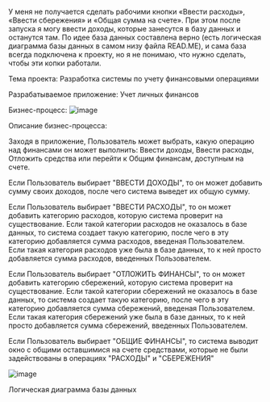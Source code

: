 У меня не получается сделать рабочими кнопки «Ввести расходы», «Ввести сбережения» и «Общая сумма на счете». При этом после запуска я могу ввести доходы, которые занесутся в базу данных и останутся там. 
По идее база данных составлена верно (есть логическая диаграмма базы данных в самом низу файла READ.ME), и сама база всегда подключена к проекту, но я не понимаю, что нужно сделать, чтобы эти копки работали.


Тема проекта: Разработка системы по учету финансовыми операциями

Разрабатываемое приложение: Учет личных финансов

Бизнес-процесс:
![image](https://github.com/mrysoo/business-process-of-accounting-for-finances/assets/165904379/5648d224-2fda-4dde-a224-e022fab24059)


Описание бизнес-процесса: 

Заходя в приложение, Пользователь может выбрать, какую операцию над финансами он может выполнить: Ввести доходы, Ввести расходы, Отложить средства или перейти к Общим финансам, доступным на счете. 

Если Пользователь выбирает "ВВЕСТИ ДОХОДЫ", то он может добавить сумму своих доходов, после чего система выведет их общую сумму. 

Если Пользователь выбирает "ВВЕСТИ РАСХОДЫ", то он может добавить категорию расходов, которую система проверит на существование. Если такой категории расходов не оказалось в базе данных, то система создает такую категорию, после чего в эту категорию добавляется сумма расходов, введеная Пользователем. Если такая категория расходов уже была в базе данных, то к ней просто добавляется сумма расходов, введенных Пользователем. 

Если Пользователь выбирает "ОТЛОЖИТЬ ФИНАНСЫ", то он может добавить категорию сбережений, которую система проверит на существование. Если такой категории сбережений не оказалось в базе данных, то система создает такую категорию, после чего в эту категорию добавляется сумма сбережений, введеная Пользователем. Если такая категория сбережений уже была в базе данных, то к ней просто добавляется сумма сбережений, введенных Пользователем. 

Если Пользователь выбирает "ОБЩИЕ ФИНАНСЫ", то система выводит окно с общими оставшимися на счете средствами, которые не были задействованы в операциях "РАСХОДЫ" и "СБЕРЕЖЕНИЯ"


![image](https://github.com/mrysoo/business-process-of-accounting-for-finances/assets/165904379/009d5dc3-c438-4aa6-872a-f36affdf740e)

Логическая диаграмма базы данных
